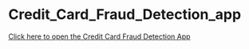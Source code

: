# Credit_Card_Fraud_Detection_app
[Click here to open the Credit Card Fraud Detection App](https://creditcardfrauddetectionapp-fjxqpghcgwsgnfkcpmqj54.streamlit.app/)


